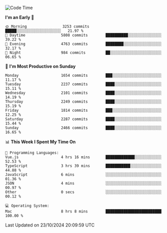 <!--START_SECTION:waka-->
![Code Time](http://img.shields.io/badge/Code%20Time-4%2C455%20hrs%2021%20mins-blue)

**I'm an Early 🐤** 

```text
🌞 Morning                3253 commits        █████░░░░░░░░░░░░░░░░░░░░   21.97 % 
🌆 Daytime                5808 commits        ██████████░░░░░░░░░░░░░░░   39.22 % 
🌃 Evening                4763 commits        ████████░░░░░░░░░░░░░░░░░   32.17 % 
🌙 Night                  984 commits         ██░░░░░░░░░░░░░░░░░░░░░░░   06.65 % 
```
📅 **I'm Most Productive on Sunday** 

```text
Monday                   1654 commits        ███░░░░░░░░░░░░░░░░░░░░░░   11.17 % 
Tuesday                  2237 commits        ████░░░░░░░░░░░░░░░░░░░░░   15.11 % 
Wednesday                2101 commits        ████░░░░░░░░░░░░░░░░░░░░░   14.19 % 
Thursday                 2249 commits        ████░░░░░░░░░░░░░░░░░░░░░   15.19 % 
Friday                   1814 commits        ███░░░░░░░░░░░░░░░░░░░░░░   12.25 % 
Saturday                 2287 commits        ████░░░░░░░░░░░░░░░░░░░░░   15.44 % 
Sunday                   2466 commits        ████░░░░░░░░░░░░░░░░░░░░░   16.65 % 
```


📊 **This Week I Spent My Time On** 

```text
💬 Programming Languages: 
Vue.js                   4 hrs 16 mins       █████████████░░░░░░░░░░░░   52.53 % 
TypeScript               3 hrs 39 mins       ███████████░░░░░░░░░░░░░░   44.88 % 
JavaScript               6 mins              ░░░░░░░░░░░░░░░░░░░░░░░░░   01.36 % 
JSON                     4 mins              ░░░░░░░░░░░░░░░░░░░░░░░░░   00.97 % 
Other                    0 secs              ░░░░░░░░░░░░░░░░░░░░░░░░░   00.12 % 

💻 Operating System: 
Mac                      8 hrs 8 mins        █████████████████████████   100.00 % 
```


 Last Updated on 23/10/2024 20:09:59 UTC
<!--END_SECTION:waka-->
